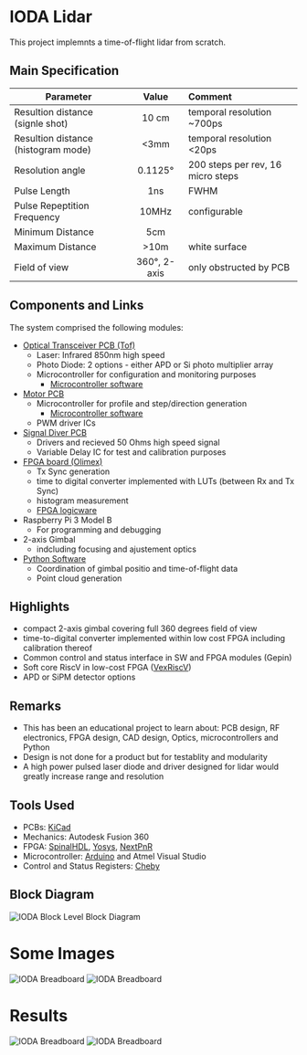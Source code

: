 # IODA Lidar

This project implemnts a time-of-flight lidar from scratch.

## Main Specification

| Parameter                            |         Value   |  Comment                    |
|------------------------------------- |:---------------:|:----------------------------|
| Resultion distance (signle shot)     | 10 cm           | temporal resolution ~700ps  |
| Resultion distance (histogram mode)  | <3mm            | temporal resolution <20ps   |
| Resolution angle                     | 0.1125°         | 200 steps per rev, 16 micro steps |
| Pulse Length                         | 1ns             | FWHM                        |
| Pulse Repeptition Frequency          | 10MHz           | configurable                |
| Minimum Distance                     | 5cm             |                             |
| Maximum Distance                     | >10m            | white surface               |
| Field of view                        | 360°, 2-axis    | only obstructed by PCB      |

## Components and Links

The system comprised the following modules:

- [Optical Transceiver PCB (Tof)](https://github.com/plex1/Tof_PCB)
  - Laser: Infrared 850nm high speed
  - Photo Diode: 2 options - either APD or Si photo multiplier array
  - Microcontroller for configuration and monitoring purposes
    - [Microcontroller software](https://github.com/plex1/TofPCB_SW)
- [Motor PCB](https://github.com/plex1/motor_control_pcb)
  - Microcontroller for profile and step/direction generation
    - [Microcontroller software](https://github.com/plex1/stepper)
  - PWM driver ICs
- [Signal Diver PCB](https://github.com/plex1/ice40_driver_pcb)
  - Drivers and recieved 50 Ohms high speed signal
  - Variable Delay IC for test and calibration purposes
- [FPGA board (Olimex)](https://www.olimex.com/Products/FPGA/iCE40/iCE40HX8K-EVB/open-source-hardware)
  - Tx Sync generation
  - time to digital converter implemented with LUTs (between Rx and Tx Sync)
  - histogram measurement
  - [FPGA logicware](https://github.com/plex1/SpinalDevTof)
- Raspberry Pi 3 Model B
  - For programming and debugging
- 2-axis Gimbal
  - indcluding focusing and ajustement optics
- [Python Software](https://github.com/plex1/ioda_control_sw)
  - Coordination of gimbal positio and time-of-flight data
  - Point cloud generation
 
## Highlights

- compact 2-axis gimbal covering full 360 degrees field of view
- time-to-digital converter implemented within low cost FPGA including calibration thereof
- Common control and status interface in SW and FPGA modules (Gepin)
- Soft core RiscV in low-cost FPGA ([VexRiscV](https://github.com/SpinalHDL/VexRiscv))
- APD or SiPM detector options

## Remarks


- This has been an educational project to learn about: PCB design, RF electronics, FPGA design, CAD design, Optics, microcontrollers and Python
- Design is not done for a product but for testablity and modularity
- A high power pulsed laser diode and driver designed for lidar would greatly increase range and resolution

## Tools Used

- PCBs: [KiCad](https://www.kicad.org/)
- Mechanics: Autodesk Fusion 360
- FPGA: [SpinalHDL](https://github.com/SpinalHDL/SpinalHDL), [Yosys](https://github.com/YosysHQ/yosys), [NextPnR](https://github.com/YosysHQ/nextpnr)
- Microcontroller: [Arduino](https://www.arduino.cc) and Atmel Visual Studio
- Control and Status Registers: [Cheby](https://gitlab.cern.ch/be-cem-edl/common/cheby)
  
## Block Diagram
![IODA Block Level Block Diagram](./images/ioda_block_diagram_top.png)

# Some Images
![IODA Breadboard](./images/ioda_breadboard.JPG)
![IODA Breadboard](./images/ioda_gimbal.JPG)

# Results
![IODA Breadboard](./images/2d_point_cloud.JPG)
![IODA Breadboard](./images/3d_point_cloud.JPG)
